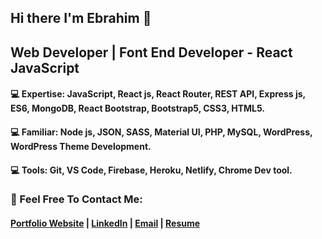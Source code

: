 ## Hi there I'm Ebrahim 👋
## Web Developer | Font End Developer - React JavaScript

#### 💻 Expertise: JavaScript, React js, React Router, REST API, Express js, ES6, MongoDB, React Bootstrap, Bootstrap5, CSS3, HTML5.
#### 💻 Familiar: Node js, JSON, SASS, Material UI, PHP, MySQL, WordPress, WordPress Theme Development.
#### 💻 Tools: Git, VS Code, Firebase, Heroku, Netlify, Chrome Dev tool.

### 📍 Feel Free To Contact Me: 
#### [Portfolio Website](https://ebrahim.xyz) | [LinkedIn](https://www.linkedin.com/in/mahadihebrahim/) | [Email](mahadihebrahim@gmail.com) | [Resume](https://drive.google.com/file/d/1OZqs9WDb-EGvYGkh-MXRQ_ve0NvbYNjC/view)


